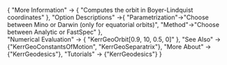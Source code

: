 {
  "More Information" -> {
    "Computes the orbit in Boyer-Lindquist coordinates"
  },
  "Option Descriptions" ->{
	  "Parametrization"->"Choose between Mino or Darwin (only for equatorial orbits)",
	  "Method"->"Choose between Analytic or FastSpec"
  },	
  "Numerical Evaluation" -> {
    "KerrGeoOrbit[0.9, 10, 0.5, 0]"
    },
  "See Also" -> {"KerrGeoConstantsOfMotion", "KerrGeoSeparatrix"},
  "More About" -> {"KerrGeodesics"},
  "Tutorials" -> {"KerrGeodesics"}
}